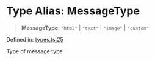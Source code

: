 # Type Alias: MessageType

> **MessageType**: `"html"` \| `"text"` \| `"image"` \| `"custom"`

Defined in: [types.ts:25](https://github.com/GeoDaCenter/openassistant/blob/1b6e044b8153114911daa09cb063c51a2d620732/packages/core/src/types.ts#L25)

Type of message type
